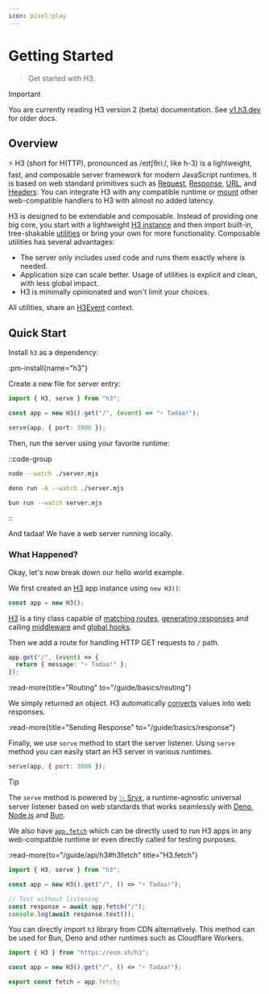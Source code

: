 ```yaml
---
icon: pixel:play
---
```


# Getting Started

> Get started with H3.

<!-- automd:file src="../.partials/beta.md" -->

> [!IMPORTANT]
> You are currently reading H3 version 2 (beta) documentation. See [v1.h3.dev](https://v1.h3.dev/) for older docs.

<!-- /automd -->

## Overview

⚡ H3 (short for H(TTP), pronounced as /eɪtʃθriː/, like h-3) is a lightweight, fast, and composable server framework for modern JavaScript runtimes. It is based on web standard primitives such as [Request](https://developer.mozilla.org/en-US/docs/Web/API/Request), [Response](https://developer.mozilla.org/en-US/docs/Web/API/Response), [URL](https://developer.mozilla.org/en-US/docs/Web/API/URL), and [Headers](https://developer.mozilla.org/en-US/docs/Web/API/Headers). You can integrate H3 with any compatible runtime or [mount](/guide/api/h3#h3mount) other web-compatible handlers to H3 with almost no added latency.

H3 is designed to be extendable and composable. Instead of providing one big core, you start with a lightweight [H3 instance](/guide/api/h3) and then import built-in, tree-shakable [utilities](/utils) or bring your own for more functionality.
Composable utilities has several advantages:

- The server only includes used code and runs them exactly where is needed.
- Application size can scale better. Usage of utilities is explicit and clean, with less global impact.
- H3 is minimally opinionated and won't limit your choices.

All utilities, share an [H3Event](/guide/api/h3event) context.

## Quick Start

Install `h3` as a dependency:

:pm-install{name="h3"}

Create a new file for server entry:

```ts [server.mjs]
import { H3, serve } from "h3";

const app = new H3().get("/", (event) => "⚡️ Tadaa!");

serve(app, { port: 3000 });
```

Then, run the server using your favorite runtime:

::code-group

```bash [node]
node --watch ./server.mjs
```

```bash [deno]
deno run -A --watch ./server.mjs
```

```bash [bun]
bun run --watch server.mjs
```

::

And tadaa! We have a web server running locally.

### What Happened?

Okay, let's now break down our hello world example.

We first created an [H3](/guide/api/h3) app instance using `new H3()`:

```ts
const app = new H3();
```

[H3](/guide/api/h3) is a tiny class capable of [matching routes](/guide/basics/routing), [generating responses](/guide/basics/response) and calling [middleware](/guide/basics/middleware) and [global hooks](/guide/api/h3#global-hooks).

Then we add a route for handling HTTP GET requests to `/` path.

```ts
app.get("/", (event) => {
  return { message: "⚡️ Tadaa!" };
});
```

:read-more{title="Routing" to="/guide/basics/routing"}

We simply returned an object. H3 automatically [converts](/guide/basics/response#response-types) values into web responses.

:read-more{title="Sending Response" to="/guide/basics/response"}

Finally, we use `serve` method to start the server listener. Using `serve` method you can easily start an H3 server in various runtimes.

```js
serve(app, { port: 3000 });
```

> [!TIP]
> The `serve` method is powered by [💥 Srvx](https://srvx.h3.dev/), a runtime-agnostic universal server listener based on web standards that works seamlessly with [Deno](https://deno.com/), [Node.js](https://nodejs.org/) and [Bun](https://bun.sh/).

We also have [`app.fetch`](/guide/api/h3#h3fetch) which can be directly used to run H3 apps in any web-compatible runtime or even directly called for testing purposes.

:read-more{to="/guide/api/h3#h3fetch" title="H3.fetch"}

```js [test.mjs]
import { H3, serve } from "h3";

const app = new H3().get("/", () => "⚡️ Tadaa!");

// Test without listening
const response = await app.fetch("/");
console.log(await response.text());
```

You can directly import `h3` library from CDN alternatively. This method can be used for Bun, Deno and other runtimes such as Cloudflare Workers.

```js
import { H3 } from "https://esm.sh/h3";

const app = new H3().get("/", () => "⚡️ Tadaa!");

export const fetch = app.fetch;
```

<!-- ::read-more{to="https://nitro.build"}
For zero config setup deployment to different providers, we recommend using [Nitro](https://nitro.build).
:: -->
